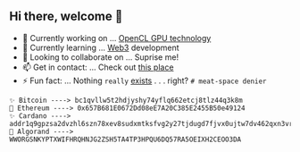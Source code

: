 
 ## Hi there, welcome 👋


- 🔭 Currently working on ... [OpenCL GPU technology](https://github.com/alienflip/Project-Sekhmet)
- 🌱 Currently learning ... [Web3](https://www.youtube.com/watch?v=j5a0jTc9S10&ab_channel=YourUncleMoe) development
- 👯 Looking to collaborate on ... Suprise me!
- 📫 Get in contact: ... Check out [this place](https://yeetbucks.com)
- ⚡ Fun fact: ... Nothing `really` [exists](https://www.youtube.com/watch?v=GM2DDR31-nk&ab_channel=TheWolfsonian%E2%80%93FIU) . . . right? `# meat-space denier`

```
✨ Bitcoin ----> bc1qvllw5t2hdjyshy74yflq662etcj8tlz44q3k8m
🍄 Ethereum ----> 0x657B681E0672Dd08eE7A20C385E2455B50e49124
✨ Cardano ----> addr1q9gpzsa2dvzhl6szn78xev8sudxmtksfvg2y27tjdugd7fjvx0ujtw7dv462qxn3vrzp68w88delwz0my6mggqvhes6qganhah
🍄 Algorand ----> WWORGSNKYPTXWIFHRQHNJG2ZSH5TA4TP3HPQU6DQ57RA5OEIXH2CEOO3DA
```

